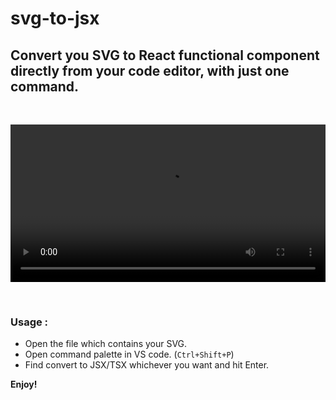 # svg-to-jsx

## Convert you SVG to React functional component directly from your code editor, with just one command.

<br />

<video src="./asset/usage.mp4" width="100%" autoplay loop></video>

<br />

### Usage :

- Open the file which contains your SVG.
- Open command palette in VS code. (`Ctrl+Shift+P`)
- Find convert to JSX/TSX whichever you want and hit Enter.

**Enjoy!**
